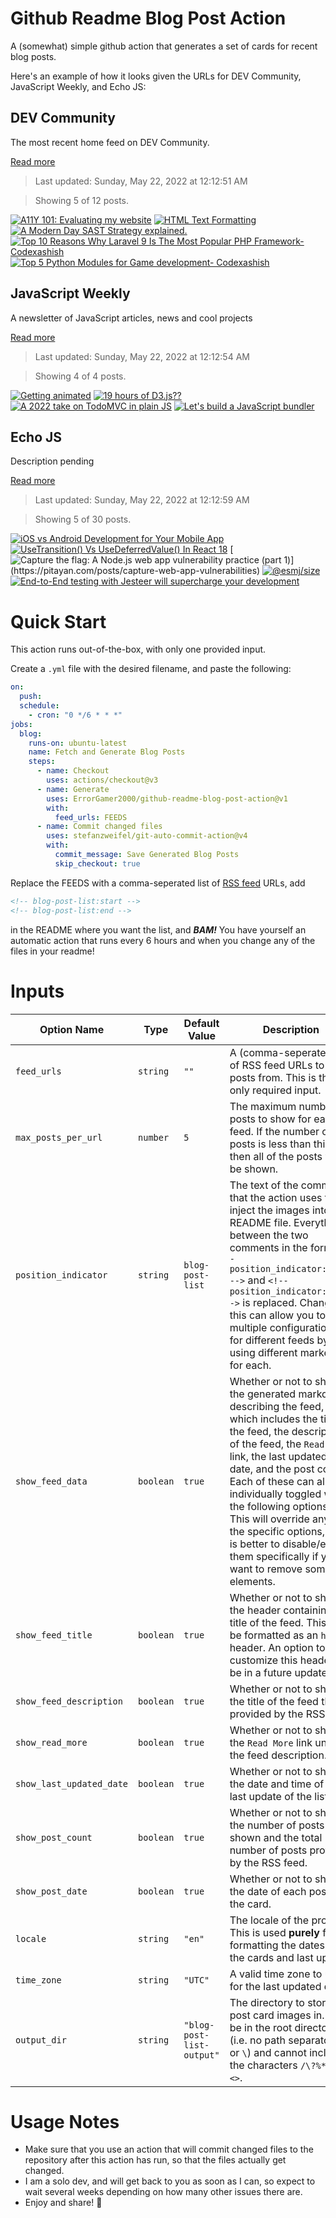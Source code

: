 # Github Readme Blog Post Action

A (somewhat) simple github action that generates a set of cards for recent blog posts.

Here's an example of how it looks given the URLs for DEV Community, JavaScript Weekly, and Echo JS:

<!-- post-list:start -->
## DEV Community

The most recent home feed on DEV Community.

[Read more](https://dev.to)
> Last updated: Sunday, May 22, 2022 at 12:12:51 AM

> Showing 5 of 12 posts.

[![A11Y 101: Evaluating my website](https://raw.githubusercontent.com/ErrorGamer2000/github-readme-blog-post-action/main/generated_files/DEV_Community/A11Y_101__Evaluating_my_website.svg)](https://dev.to/dailydevtips1/a11y-101-evaluating-my-website-135k)
[![HTML Text Formatting](https://raw.githubusercontent.com/ErrorGamer2000/github-readme-blog-post-action/main/generated_files/DEV_Community/HTML_Text_Formatting.svg)](https://dev.to/goodboyks/html-text-formatting-43e1)
[![A Modern Day SAST Strategy explained.](https://raw.githubusercontent.com/ErrorGamer2000/github-readme-blog-post-action/main/generated_files/DEV_Community/A_Modern_Day_SAST_Strategy_explained..svg)](https://dev.to/vishwasnarayan5/a-modern-day-sast-strategy-explained-38o)
[![Top 10 Reasons Why Laravel 9 Is The Most Popular PHP Framework-Codexashish](https://raw.githubusercontent.com/ErrorGamer2000/github-readme-blog-post-action/main/generated_files/DEV_Community/Top_10_Reasons_Why_Laravel_9_Is_The_Most_Popular_PHP_Framework-Codexashish.svg)](https://dev.to/mailashish/top-10-reasons-why-laravel-9-is-the-most-popular-php-framework-codexashish-69g)
[![Top 5 Python Modules for Game development- Codexashish](https://raw.githubusercontent.com/ErrorGamer2000/github-readme-blog-post-action/main/generated_files/DEV_Community/Top_5_Python_Modules_for_Game_development-_Codexashish.svg)](https://dev.to/mailashish/top-5-python-modules-for-game-development-codexashish-26m6)


## JavaScript Weekly

A newsletter of JavaScript articles, news and cool projects

[Read more](https://javascriptweekly.com/)
> Last updated: Sunday, May 22, 2022 at 12:12:54 AM

> Showing 4 of 4 posts.

[![Getting animated](https://raw.githubusercontent.com/ErrorGamer2000/github-readme-blog-post-action/main/generated_files/JavaScript_Weekly/Getting_animated.svg)](https://javascriptweekly.com/issues/590)
[![19 hours of D3.js??](https://raw.githubusercontent.com/ErrorGamer2000/github-readme-blog-post-action/main/generated_files/JavaScript_Weekly/19_hours_of_D3.js__.svg)](https://javascriptweekly.com/issues/589)
[![A 2022 take on TodoMVC in plain JS](https://raw.githubusercontent.com/ErrorGamer2000/github-readme-blog-post-action/main/generated_files/JavaScript_Weekly/A_2022_take_on_TodoMVC_in_plain_JS.svg)](https://javascriptweekly.com/issues/588)
[![Let's build a JavaScript bundler](https://raw.githubusercontent.com/ErrorGamer2000/github-readme-blog-post-action/main/generated_files/JavaScript_Weekly/Let's_build_a_JavaScript_bundler.svg)](https://javascriptweekly.com/issues/587)


## Echo JS

Description pending

[Read more](
http://www.echojs.com
)
> Last updated: Sunday, May 22, 2022 at 12:12:59 AM

> Showing 5 of 30 posts.

[![iOS vs Android Development for Your Mobile App](https://raw.githubusercontent.com/ErrorGamer2000/github-readme-blog-post-action/main/generated_files/_Echo_JS_/iOS_vs_Android_Development_for_Your_Mobile_App.svg)](
https://gtechwebsolutions.com/blog/ios-vs-android-development/
)
[![UseTransition() Vs UseDeferredValue() In React 18](https://raw.githubusercontent.com/ErrorGamer2000/github-readme-blog-post-action/main/generated_files/_Echo_JS_/UseTransition()_Vs_UseDeferredValue()_In_React_18.svg)](https://blog.openreplay.com/usetransition-vs-usedeferredvalue-in-react-18)
[![Capture the flag: A Node.js web app vulnerability practice (part 1)](https://raw.githubusercontent.com/ErrorGamer2000/github-readme-blog-post-action/main/generated_files/_Echo_JS_/Capture_the_flag__A_Node.js_web_app_vulnerability_practice_(part_1).svg)](https://pitayan.com/posts/capture-web-app-vulnerabilities)
[![@esmj/size](https://raw.githubusercontent.com/ErrorGamer2000/github-readme-blog-post-action/main/generated_files/_Echo_JS_/@esmj_size.svg)](https://www.npmjs.com/package/@esmj/size)
[![End-to-End testing with Jesteer will supercharge your development](https://raw.githubusercontent.com/ErrorGamer2000/github-readme-blog-post-action/main/generated_files/_Echo_JS_/End-to-End_testing_with_Jesteer_will_supercharge_your_development.svg)](https://medium.com/@timruszala/end-to-end-testing-with-jesteer-will-supercharge-your-development-227121e3f504)


<!-- post-list:end -->

# Quick Start

This action runs out-of-the-box, with only one provided input.

Create a `.yml` file with the desired filename, and paste the following:

```yml
on:
  push:
  schedule:
    - cron: "0 */6 * * *"
jobs:
  blog:
    runs-on: ubuntu-latest
    name: Fetch and Generate Blog Posts
    steps:
      - name: Checkout
        uses: actions/checkout@v3
      - name: Generate
        uses: ErrorGamer2000/github-readme-blog-post-action@v1
        with:
          feed_urls: FEEDS
      - name: Commit changed files
        uses: stefanzweifel/git-auto-commit-action@v4
        with:
          commit_message: Save Generated Blog Posts
          skip_checkout: true
```

Replace the FEEDS with a comma-seperated list of [RSS feed](https://rss.com/blog/how-do-rss-feeds-work/) URLs, add

```md
<!-- blog-post-list:start -->
<!-- blog-post-list:end -->
```

in the README where you want the list, and **_BAM!_** You have yourself an automatic action that runs every 6 hours and when you change any of the files in your readme!

# Inputs

<table>
  <thead>
    <tr>
      <th>Option Name</th>
      <th>Type</th>
      <th>Default Value</th>
      <th>Description</th>
    </tr>
  </thead>
  <tbody>
    <tr>
      <td><code>feed_urls</code></td>
      <td><code>string</code></td>
      <td><code>""</code></td>
      <td>A (comma-seperated) list of RSS feed URLs to load posts from. This is the only required input.</td>
    </tr>
    <tr>
      <td><code>max_posts_per_url</code></td>
      <td><code>number</code></td>
      <td><code>5</code></td>
      <td>The maximum number of posts to show for each feed. If the number of posts is less than this, then all of the posts will be shown.</td>
    </tr>
    <tr>
      <td><code>position_indicator</code></td>
      <td><code>string</code></td>
      <td><code>blog-post-list</code></td>
      <td>The text of the comments that the action uses to inject the images into the README file. Everything between the two comments in the form <code>&lt;!-- position_indicator:start --&gt;</code> and <code>&lt;!-- position_indicator:end --&gt;</code> is replaced. Changing this can allow you to use multiple configurations for different feeds by using different markers for each.</td>
    </tr>
    <tr>
      <td><code>show_feed_data</code></td>
      <td><code>boolean</code></td>
      <td><code>true</code></td>
      <td>Whether or not to show the generated markdown describing the feed, which includes the title of the feed, the description of the feed, the <code>Read More</code> link, the last updated date, and the post count. Each of these can also be individually toggled with the following options. This will override any of the specific options, so it is better to disable/enable them specifically if you want to remove some elements.</td>
    </tr>
    <tr>
      <td><code>show_feed_title</code></td>
      <td><code>boolean</code></td>
      <td><code>true</code></td>
      <td>Whether or not to show the header containing the title of the feed. This will be formatted as an <code>h2</code> header. An option to customize this header will be in a future update.</td>
    </tr>
    <tr>
      <td><code>show_feed_description</code></td>
      <td><code>boolean</code></td>
      <td><code>true</code></td>
      <td>Whether or not to show the title of the feed that is provided by the RSS feed.</td>
    </tr>
    <tr>
      <td><code>show_read_more</code></td>
      <td><code>boolean</code></td>
      <td><code>true</code></td>
      <td>Whether or not to show the <code>Read More</code> link under the feed description.</td>
    </tr>
    <tr>
      <td><code>show_last_updated_date</code></td>
      <td><code>boolean</code></td>
      <td><code>true</code></td>
      <td>Whether or not to show the date and time of the last update of the list.</td>
    </tr>
    <tr>
      <td><code>show_post_count</code></td>
      <td><code>boolean</code></td>
      <td><code>true</code></td>
      <td>Whether or not to show the number of posts shown and the total number of posts provided by the RSS feed.</td>
    </tr>
    <tr>
      <td><code>show_post_date</code></td>
      <td><code>boolean</code></td>
      <td><code>true</code></td>
      <td>Whether or not to show the date of each post on the card.</td>
    </tr>
    <tr>
      <td><code>locale</code></td>
      <td><code>string</code></td>
      <td><code>"en"</code></td>
      <td>The locale of the project. This is used <strong>purely</strong> for formatting the dates of the cards and last update.</td>
    </tr>
    <tr>
      <td><code>time_zone</code></td>
      <td><code>string</code></td>
      <td><code>"UTC"</code></td>
      <td>A valid time zone to use for the last updated date.</td>
    </tr>
    <tr>
      <td><code>output_dir</code></td>
      <td><code>string</code></td>
      <td><code>"blog-post-list-output"</code></td>
      <td>The directory to store the post card images in. Must be in the root directory (i.e. no path separators <code>/</code> or <code>\</code>) and cannot include the characters <code>/\?%*:|"&lt;&gt;</code>.</td>
    </tr>
<!--
    <tr>
      <td><code></code></td>
      <td><cde></cde></td>
      <td><code></code></td>
      <td></td>
    </tr>
-->
  </tbody>
</table>

# Usage Notes

- Make sure that you use an action that will commit changed files to the repository after this action has run, so that the files actually get changed.
- I am a solo dev, and will get back to you as soon as I can, so expect to wait several weeks depending on how many other issues there are.
- Enjoy and share! 🤗
